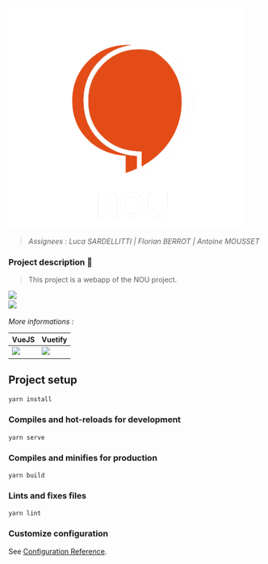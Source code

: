 ![Nou logo](src/assets/nou.png)

> _Assignees : Luca SARDELLITTI | Florian BERROT | Antoine MOUSSET_

### Project description :bookmark_tabs:

> This project is a webapp of the NOU project.

[<img src="https://img.shields.io/badge/Language : -VueJS-green.svg">](https://vuejs.org/v2/guide/)  
[<img src="https://img.shields.io/badge/Librairie :-Vuetify -9cf.svg">](https://vuetifyjs.com/en/getting-started/installation/)

_More informations :_

| VueJS | Vuetify | 
| ------ | ------ |
| [<img src="https://upload.wikimedia.org/wikipedia/commons/thumb/9/95/Vue.js_Logo_2.svg/2367px-Vue.js_Logo_2.svg.png" width="80">](https://vuejs.org/v2/guide/)  |  [<img src="https://seeklogo.com/images/V/vuetify-logo-3BCF73C928-seeklogo.com.png" width="70">](https://vuetifyjs.com/en/getting-started/installation/) |

## Project setup
```
yarn install
```

### Compiles and hot-reloads for development
```
yarn serve
```

### Compiles and minifies for production
```
yarn build
```

### Lints and fixes files
```
yarn lint
```

### Customize configuration
See [Configuration Reference](https://cli.vuejs.org/config/).
